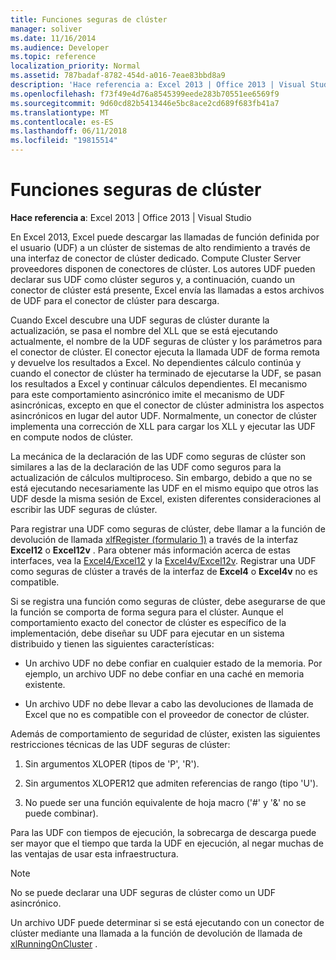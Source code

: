 ```yaml
---
title: Funciones seguras de clúster
manager: soliver
ms.date: 11/16/2014
ms.audience: Developer
ms.topic: reference
localization_priority: Normal
ms.assetid: 787badaf-8782-454d-a016-7eae83bbd8a9
description: 'Hace referencia a: Excel 2013 | Office 2013 | Visual Studio'
ms.openlocfilehash: f73f49e4d76a8545399eede283b70551ee6569f9
ms.sourcegitcommit: 9d60cd82b5413446e5bc8ace2cd689f683fb41a7
ms.translationtype: MT
ms.contentlocale: es-ES
ms.lasthandoff: 06/11/2018
ms.locfileid: "19815514"
---
```

# <a name="cluster-safe-functions"></a>Funciones seguras de clúster

**Hace referencia a**: Excel 2013 | Office 2013 | Visual Studio 
  
En Excel 2013, Excel puede descargar las llamadas de función definida por el usuario (UDF) a un clúster de sistemas de alto rendimiento a través de una interfaz de conector de clúster dedicado. Compute Cluster Server proveedores disponen de conectores de clúster. Los autores UDF pueden declarar sus UDF como clúster seguros y, a continuación, cuando un conector de clúster está presente, Excel envía las llamadas a estos archivos de UDF para el conector de clúster para descarga.
  
Cuando Excel descubre una UDF seguras de clúster durante la actualización, se pasa el nombre del XLL que se está ejecutando actualmente, el nombre de la UDF seguras de clúster y los parámetros para el conector de clúster. El conector ejecuta la llamada UDF de forma remota y devuelve los resultados a Excel. No dependientes cálculo continúa y cuando el conector de clúster ha terminado de ejecutarse la UDF, se pasan los resultados a Excel y continuar cálculos dependientes. El mecanismo para este comportamiento asincrónico imite el mecanismo de UDF asincrónicas, excepto en que el conector de clúster administra los aspectos asincrónicos en lugar del autor UDF. Normalmente, un conector de clúster implementa una corrección de XLL para cargar los XLL y ejecutar las UDF en compute nodos de clúster.
  
La mecánica de la declaración de las UDF como seguras de clúster son similares a las de la declaración de las UDF como seguros para la actualización de cálculos multiproceso. Sin embargo, debido a que no se está ejecutando necesariamente las UDF en el mismo equipo que otros las UDF desde la misma sesión de Excel, existen diferentes consideraciones al escribir las UDF seguras de clúster.
  
Para registrar una UDF como seguras de clúster, debe llamar a la función de devolución de llamada [xlfRegister (formulario 1)](xlfregister-form-1.md) a través de la interfaz **Excel12** o **Excel12v** . Para obtener más información acerca de estas interfaces, vea la [Excel4/Excel12](excel4-excel12.md) y la [Excel4v/Excel12v](excel4v-excel12v.md). Registrar una UDF como seguras de clúster a través de la interfaz de **Excel4** o **Excel4v** no es compatible. 
  
Si se registra una función como seguras de clúster, debe asegurarse de que la función se comporta de forma segura para el clúster. Aunque el comportamiento exacto del conector de clúster es específico de la implementación, debe diseñar su UDF para ejecutar en un sistema distribuido y tienen las siguientes características:
  
- Un archivo UDF no debe confiar en cualquier estado de la memoria. Por ejemplo, un archivo UDF no debe confiar en una caché en memoria existente.
    
- Un archivo UDF no debe llevar a cabo las devoluciones de llamada de Excel que no es compatible con el proveedor de conector de clúster.
    
Además de comportamiento de seguridad de clúster, existen las siguientes restricciones técnicas de las UDF seguras de clúster:
  
1. Sin argumentos XLOPER (tipos de 'P', 'R').
    
2. Sin argumentos XLOPER12 que admiten referencias de rango (tipo 'U').
    
3. No puede ser una función equivalente de hoja macro ('#' y '&amp;' no se puede combinar).
    
Para las UDF con tiempos de ejecución, la sobrecarga de descarga puede ser mayor que el tiempo que tarda la UDF en ejecución, al negar muchas de las ventajas de usar esta infraestructura.
  
> [!NOTE]
> No se puede declarar una UDF seguras de clúster como un UDF asincrónico. 
  
Un archivo UDF puede determinar si se está ejecutando con un conector de clúster mediante una llamada a la función de devolución de llamada de [xlRunningOnCluster](xlrunningoncluster.md) . 
  

